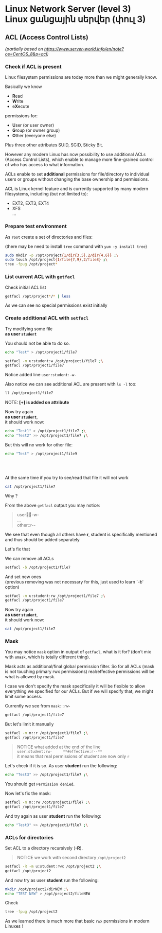# Linux Network Server (level 3) <br /> Linux ցանցային սերվեր (փուլ 3)

## ACL (Access Control Lists)
_(partially based on https://www.server-world.info/en/note?os=CentOS_8&p=acl)_

### Check if ACL is present

Linux filesystem permissions are today more than we might generally know.

Basically we know 
* **R**ead 
* **W**rite 
* e**X**ecute 

permissions for:

* **U**ser (or user owner)
* **G**roup (or owner group)
* **O**ther (everyone else)

Plus three other attributes SUID, SGID, Sticky Bit.

However any modern Linux has now possibility to use additional ACLs (Access Control Lists), 
which enable to manage more fine-grained control of who has access to what information.

ACLs enable to set **additional** permissions for file/directory to individual users or groups
without changing the base ownership and permissions.

ACL is Linux kernel feature and is currently supported by many modern filesystems, including (but not limited to):
* EXT2, EXT3, EXT4 
* XFS <br>
...


###  Prepare test environment

As `root` create a set of directories and files:

(there may be need to install `tree` command with `yum -y install tree`)

```bash
sudo mkdir -p /opt/project{1/dir{3,5},2/dir{4,6}} ;\
sudo touch /opt/project{1/file{7,9},2/file8} ;\
tree -fpug /opt/project*

```

### List current ACL with `getfacl`

Check initial ACL list

```bash
getfacl /opt/project*/* | less
```

As we can see no special permissions exist initially


### Create additional ACL with `setfacl`

Try modifying some file <br> 
**as user `student`**

You should not be able to do so.

```bash
echo "Test" > /opt/project1/file7
```

```bash
setfacl -m u:student:w /opt/project1/file7 ;\
getfacl /opt/project1/file7

```

Notice added line `user:student:-w-`

Also notice we can see additional ACL are present with `ls -l` too:

```bash
ll /opt/project1/file7
```

NOTE: **[+] is added on attribute**

Now try again  <br> 
**as user `student`**, <br>
it should work now:

```bash
echo "Test1" > /opt/project1/file7 ;\
echo "Test2" >> /opt/project1/file7 ;\

```

But this will no work for other file:

```bash
echo "Test" > /opt/project1/file9
```

<br><br>

At the same time if you try to see/read that file it will not work

```bash
cat /opt/project1/file7
```

Why ?

From the above `getfacl` output you may notice:

> user:student:-w- <br>
> ... <br>
> other::r--

We see that even though all others have **r**, student is specifically  mentioned
and thus should be added separately

Let's fix that

We can remove all ACLs
```bash
setfacl -b /opt/project1/file7
```

And set new ones <br> (previous removing was not necessary for this, just used to learn `-b' option)

```bash
setfacl -m u:student:rw /opt/project1/file7 ;\
getfacl /opt/project1/file7

```

Now try again  <br> 
**as user `student`**, <br>
it should work now:

```bash
cat /opt/project1/file7
```

### Mask

You may notice `mask` option in output of `getfacl`, what is it for?
(don't mix with `umask`, which is totally different thing).

Mask acts as additional/final global permission filter.
So for all ACLs (mask is not touching primary rwx permissions) real/effective permissions
will be what is allowed by mask.

I case we don't specify the mask specifically it will be flexible to allow everything we specified for our ACLs.
But if we will specify that, we might limit some access.

Currently we see from `mask::rw-`

```bash
getfacl /opt/project1/file7
```

But let's limit it manually

```bash
setfacl -m m::r /opt/project1/file7 ;\
getfacl /opt/project1/file7

```

> NOTICE  what added at the end of the line <br>
> `user:student:rw-		**#effective:r--**` <br>
> it means that real permissions of student are now only `r`

Let's check if it is so.
As user **student** run the following:

```bash
echo "Test3" >> /opt/project1/file7 ;\

```

You should get `Permission denied`.

Now let's fix the mask:

```bash
setfacl -m m::rw /opt/project1/file7 ;\
getfacl /opt/project1/file7

```

And try again as user **student** run the following:

```bash
echo "Test3" >> /opt/project1/file7 ;\

```


### ACLs for directories

Set ACL to a directory recursively (**-R**).

> NOTICE we work with second directory `/opt/project2`

```bash
setfacl -R -m u:student:rwx /opt/project2 ;\
getfacl /opt/project2

```

And now try as user **student** run the following:

```bash
mkdir /opt/project2/dirNEW ;\
echo "TEST NEW" > /opt/project2/fileNEW
```

Check

```bash
tree -fpug /opt/project2
```

As we learned there is much more that basic `rwx` permissions in modern Linuxes !

